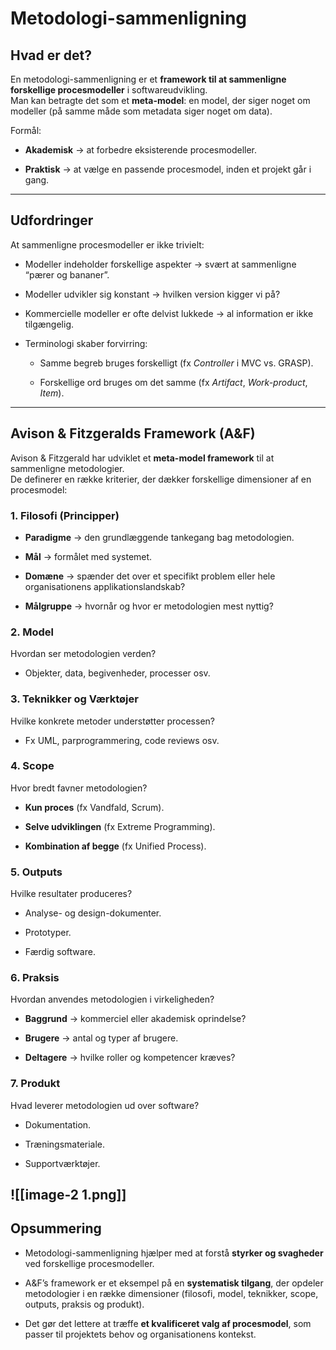 # Metodologi-sammenligning

## Hvad er det?

En metodologi-sammenligning er et **framework til at sammenligne forskellige procesmodeller** i softwareudvikling.  
Man kan betragte det som et **meta-model**: en model, der siger noget om modeller (på samme måde som metadata siger noget om data).

Formål:

- **Akademisk** → at forbedre eksisterende procesmodeller.
    
- **Praktisk** → at vælge en passende procesmodel, inden et projekt går i gang.
    

---

## Udfordringer

At sammenligne procesmodeller er ikke trivielt:

- Modeller indeholder forskellige aspekter → svært at sammenligne “pærer og bananer”.
    
- Modeller udvikler sig konstant → hvilken version kigger vi på?
    
- Kommercielle modeller er ofte delvist lukkede → al information er ikke tilgængelig.
    
- Terminologi skaber forvirring:
    
    - Samme begreb bruges forskelligt (fx _Controller_ i MVC vs. GRASP).
        
    - Forskellige ord bruges om det samme (fx _Artifact_, _Work-product_, _Item_).
        

---

## Avison & Fitzgeralds Framework (A&F)

Avison & Fitzgerald har udviklet et **meta-model framework** til at sammenligne metodologier.  
De definerer en række kriterier, der dækker forskellige dimensioner af en procesmodel:

### 1. Filosofi (Principper)

- **Paradigme** → den grundlæggende tankegang bag metodologien.
    
- **Mål** → formålet med systemet.
    
- **Domæne** → spænder det over et specifikt problem eller hele organisationens applikationslandskab?
    
- **Målgruppe** → hvornår og hvor er metodologien mest nyttig?
    

### 2. Model

Hvordan ser metodologien verden?

- Objekter, data, begivenheder, processer osv.
    

### 3. Teknikker og Værktøjer

Hvilke konkrete metoder understøtter processen?

- Fx UML, parprogrammering, code reviews osv.
    

### 4. Scope

Hvor bredt favner metodologien?

- **Kun proces** (fx Vandfald, Scrum).
    
- **Selve udviklingen** (fx Extreme Programming).
    
- **Kombination af begge** (fx Unified Process).
    

### 5. Outputs

Hvilke resultater produceres?

- Analyse- og design-dokumenter.
    
- Prototyper.
    
- Færdig software.
    

### 6. Praksis

Hvordan anvendes metodologien i virkeligheden?

- **Baggrund** → kommerciel eller akademisk oprindelse?
    
- **Brugere** → antal og typer af brugere.
    
- **Deltagere** → hvilke roller og kompetencer kræves?
    

### 7. Produkt

Hvad leverer metodologien ud over software?

- Dokumentation.
    
- Træningsmateriale.
    
- Supportværktøjer.
    
![[image-2 1.png]]
---

## Opsummering

- Metodologi-sammenligning hjælper med at forstå **styrker og svagheder** ved forskellige procesmodeller.
    
- A&F’s framework er et eksempel på en **systematisk tilgang**, der opdeler metodologier i en række dimensioner (filosofi, model, teknikker, scope, outputs, praksis og produkt).
    
- Det gør det lettere at træffe **et kvalificeret valg af procesmodel**, som passer til projektets behov og organisationens kontekst.
